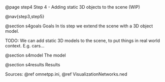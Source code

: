 @page step4 Step 4 - Adding static 3D objects to the scene (WIP)

@nav{step3,step5}

@section s4goals Goals
In tis step we extend the scene with a 3D object model. 

TODO: We can add static 3D models to the scene, to put things in real world context. E.g. cars...

@section s4model The model

@section s4results Results

Sources: @ref omnetpp.ini, @ref VisualizationNetworks.ned
